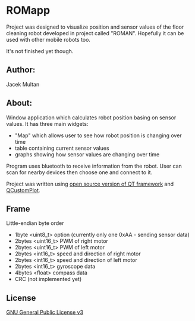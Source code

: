 # ROMapp
Project was designed to visualize position and sensor values of the floor cleaning robot developed in project called "ROMAN". Hopefully it can be used with other mobile robots too.

It's not finished yet though.

## Author:
Jacek Multan

## About:
Window application which calculates robot position basing on sensor values. It has three main widgets:
* "Map" which allows user to see how robot position is changing over time
* table containing current sensor values
* graphs showing how sensor values are changing over time

Program uses bluetooth to receive information from the robot. User can scan for nearby devices then choose one and connect to it.

Project was written using [open source version of QT framework](https://www.qt.io/download-open-source) and [QCustomPlot](https://www.qcustomplot.com).

## Frame
Little-endian byte order
* 1byte \<uint8_t> option (currently only one 0xAA - sending sensor data)
* 2bytes \<uint16_t> PWM of right motor
* 2bytes \<uint16_t> PWM of left motor
* 2bytes \<int16_t> speed and direction of right motor
* 2bytes \<int16_t> speed and direction of left motor
* 2bytes \<int16_t> gyroscope data
* 4bytes \<float> compass data
* CRC (not implemented yet)

## License
[GNU General Public License v3](https://www.gnu.org/licenses/gpl-3.0.en.html)